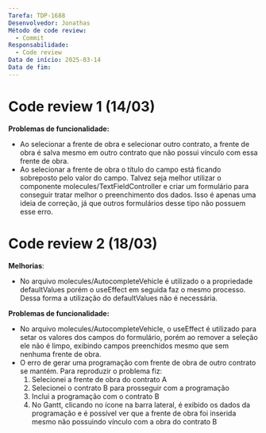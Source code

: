 ```yaml
---
Tarefa: TDP-1688
Desenvolvedor: Jonathas
Método de code review:
  - Commit
Responsabilidade:
  - Code review
Data de início: 2025-03-14
Data de fim:
---
```


# Code review 1 (14/03)
**Problemas de funcionalidade:**
- Ao selecionar a frente de obra e selecionar outro contrato, a frente de obra é salva mesmo em outro contrato que não possui vínculo com essa frente de obra.
- Ao selecionar a frente de obra o título do campo está ficando sobreposto pelo valor do campo. Talvez seja melhor utilizar o componente molecules/TextFieldController e criar um formulário para conseguir tratar melhor o preenchimento dos dados. Isso é apenas uma ideia de correção, já que outros formulários desse tipo não possuem esse erro.

# Code review 2 (18/03)
**Melhorias**:
- No arquivo molecules/AutocompleteVehicle é utilizado o a propriedade defaultValues porém o useEffect em seguida faz o mesmo processo. Dessa forma a utilização do defaultValues não é necessária.

**Problemas de funcionalidade:**
- No arquivo molecules/AutocompleteVehicle, o useEffect é utilizado para setar os valores dos campos do formulário, porém ao remover a seleção ele não é limpo, exibindo campos preenchidos mesmo que sem nenhuma frente de obra.
- O erro de gerar uma programação com frente de obra de outro contrato se mantém. Para reproduzir o problema fiz:
	1. Selecionei a frente de obra do contrato A
	2. Selecionei o contrato B para prosseguir com a programação
	3. Inclui a programação com o contrato B
	4. No Gantt, clicando no ícone na barra lateral, é exibido os dados da programação e é possível ver que a frente de obra foi inserida mesmo não possuindo vínculo com a obra do contrato B